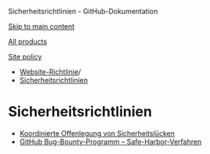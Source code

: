 Sicherheitsrichtlinien - GitHub-Dokumentation

[Skip to main content](#main-content)

[All products](/de)

[Site policy](/site-policy)

* [Website-Richtlinie](/de/site-policy)/
* [Sicherheitsrichtlinien](/de/site-policy/security-policies)

Sicherheitsrichtlinien
==========

* [Koordinierte Offenlegung von Sicherheitslücken](/de/site-policy/security-policies/coordinated-disclosure-of-security-vulnerabilities)
* [GitHub Bug-Bounty-Programm – Safe-Harbor-Verfahren](/de/site-policy/security-policies/github-bug-bounty-program-legal-safe-harbor)
